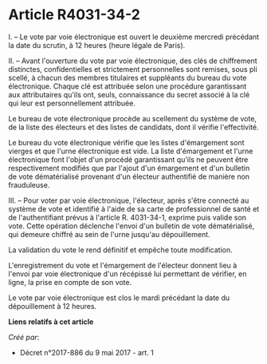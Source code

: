 # Article R4031-34-2

I. – Le vote par voie électronique est ouvert le deuxième mercredi précédant la date du scrutin, à 12 heures (heure légale de
Paris).

II. – Avant l'ouverture du vote par voie électronique, des clés de chiffrement distinctes, confidentielles et strictement
personnelles sont remises, sous pli scellé, à chacun des membres titulaires et suppléants du bureau du vote électronique.
Chaque clé est attribuée selon une procédure garantissant aux attributaires qu'ils ont, seuls, connaissance du secret associé
à la clé qui leur est personnellement attribuée.

Le bureau de vote électronique procède au scellement du système de vote, de la liste des électeurs et des listes de
candidats, dont il vérifie l'effectivité.

Le bureau du vote électronique vérifie que les listes d'émargement sont vierges et que l'urne électronique est vide. La liste
d'émargement et l'urne électronique font l'objet d'un procédé garantissant qu'ils ne peuvent être respectivement modifiés que
par l'ajout d'un émargement et d'un bulletin de vote dématérialisé provenant d'un électeur authentifié de manière non
frauduleuse.

III. – Pour voter par voie électronique, l'électeur, après s'être connecté au système de vote et identifié à l'aide de sa
carte de professionnel de santé et de l'authentifiant prévus à l'article R. 4031-34-1, exprime puis valide son vote. Cette
opération déclenche l'envoi d'un bulletin de vote dématérialisé, qui demeure chiffré au sein de l'urne jusqu'au
dépouillement.

La validation du vote le rend définitif et empêche toute modification.

L'enregistrement du vote et l'émargement de l'électeur donnent lieu à l'envoi par voie électronique d'un récépissé lui
permettant de vérifier, en ligne, la prise en compte de son vote.

Le vote par voie électronique est clos le mardi précédant la date du dépouillement à 12 heures.

**Liens relatifs à cet article**

_Créé par_:

  - Décret n°2017-886 du 9 mai 2017 - art. 1
